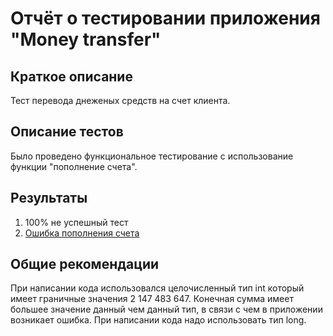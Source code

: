 # Отчёт о тестировании приложения "Money transfer"

## Краткое описание

Тест перевода днеженых средств на счет клиента.

## Описание тестов

Было проведено функциональное тестирование с использование функции "пополнение счета".

## Результаты

1. 100% не успешный тест
2. [Ошибка пополнения счета](https://github.com/AnatolyTS/money_transfer1/issues/1)

## Общие рекомендации

При написании кода использовался целочисленный тип int который имеет граничные значения 2 147 483 647. Конечная сумма имеет большее значение данный чем данный тип, в связи с чем в приложении возникает ошибка. При написании кода надо использовать тип long.
